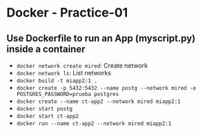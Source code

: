 # Docker - Practice-01

## Use Dockerfile to run an App (myscript.py) inside a container

- `docker network create mired`: Create network
- `docker network ls`: List networks
- `docker build -t miapp2:1 .`
- `docker create -p 5432:5432 --name postg --network mired -e POSTGRES_PASSWORD=prueba postgres`
- `docker create --name ct-app2 --network mired miapp2:1`
- `docker start postg`
- `docker start ct-app2`
- `docker run --name ct-app2 --network mired miapp2:1`
